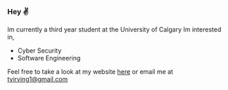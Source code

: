 ### Hey ✌️
Im currently a third year student at the University of Calgary
Im interested in,
- Cyber Security 
- Software Engineering

Feel free to take a look at my website [here](https://ty-irving.com) or email me at tyirving1@gmail.com


